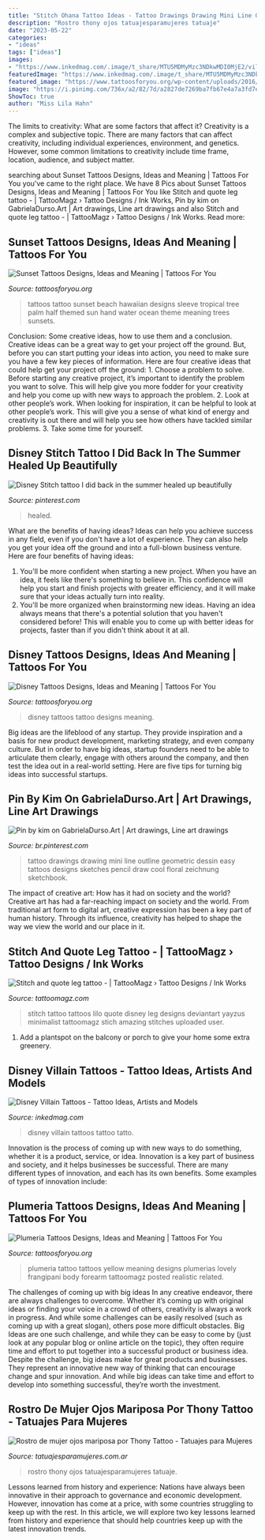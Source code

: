 ```yaml
---
title: "Stitch Ohana Tattoo Ideas - Tattoo Drawings Drawing Mini Line Outline Geometric Dessin Easy Tattoos Designs Sketches Pencil Draw Cool Floral Zeichnung Sketchbook"
description: "Rostro thony ojos tatuajesparamujeres tatuaje"
date: "2023-05-22"
categories:
- "ideas"
tags: ["ideas"]
images:
- "https://www.inkedmag.com/.image/t_share/MTU5MDMyMzc3NDkwMDI0MjE2/villain_feature.jpg"
featuredImage: "https://www.inkedmag.com/.image/t_share/MTU5MDMyMzc3NDkwMDI0MjE2/villain_feature.jpg"
featured_image: "https://www.tattoosforyou.org/wp-content/uploads/2016/07/Plumeria-Tattoo-Forearm.jpg"
image: "https://i.pinimg.com/736x/a2/82/7d/a2827de7269ba7fb67e4a7a3fd7e21c5.jpg"
ShowToc: true
author: "Miss Lila Hahn"
---
```



The limits to creativity: What are some factors that affect it?
Creativity is a complex and subjective topic. There are many factors that can affect creativity, including individual experiences, environment, and genetics. However, some common limitations to creativity include time frame, location, audience, and subject matter.

	

		
searching about Sunset Tattoos Designs, Ideas and Meaning | Tattoos For You you've came to the right place. We have 8 Pics about Sunset Tattoos Designs, Ideas and Meaning | Tattoos For You like Stitch and quote leg tattoo - | TattooMagz › Tattoo Designs / Ink Works, Pin by kim on GabrielaDurso.Art | Art drawings, Line art drawings and also Stitch and quote leg tattoo - | TattooMagz › Tattoo Designs / Ink Works. Read more:
		
    
## Sunset Tattoos Designs, Ideas And Meaning | Tattoos For You

<img loading=lazy src="https://www.tattoosforyou.org/wp-content/uploads/2016/03/Sunset-Tattoos-Pictures.jpg" onerror="this.onerror=null;this.src='https://tse4.mm.bing.net/th?id=OIP.nk0Va-fBOQ1wvprVVHkgggHaJ6&amp;pid=15.1';" alt="Sunset Tattoos Designs, Ideas and Meaning | Tattoos For You">

_Source: tattoosforyou.org_

>tattoos tattoo sunset beach hawaiian designs sleeve tropical tree palm half themed sun hand water ocean theme meaning trees sunsets. 

	

Conclusion: Some creative ideas, how to use them and a conclusion.
Creative ideas can be a great way to get your project off the ground. But, before you can start putting your ideas into action, you need to make sure you have a few key pieces of information. Here are four creative ideas that could help get your project off the ground: 1. Choose a problem to solve. Before starting any creative project, it’s important to identify the problem you want to solve. This will help give you more fodder for your creativity and help you come up with new ways to approach the problem. 2. Look at other people’s work. When looking for inspiration, it can be helpful to look at other people’s work. This will give you a sense of what kind of energy and creativity is out there and will help you see how others have tackled similar problems. 3. Take some time for yourself.

    
## Disney Stitch Tattoo I Did Back In The Summer Healed Up Beautifully

<img loading=lazy src="https://i.pinimg.com/736x/68/2b/7f/682b7f30c29ec0a849616ea848e5f45f.jpg" onerror="this.onerror=null;this.src='https://tse3.mm.bing.net/th?id=OIP.B-neSkrZxCkB6JtmDeuIZgHaHl&amp;pid=15.1';" alt="Disney Stitch tattoo I did back in the summer healed up beautifully">

_Source: pinterest.com_

>healed. 

	

What are the benefits of having ideas?
Ideas can help you achieve success in any field, even if you don't have a lot of experience. They can also help you get your idea off the ground and into a full-blown business venture. Here are four benefits of having ideas: 
1. You'll be more confident when starting a new project. When you have an idea, it feels like there's something to believe in. This confidence will help you start and finish projects with greater efficiency, and it will make sure that your ideas actually turn into reality. 
2. You'll be more organized when brainstorming new ideas. Having an idea always means that there's a potential solution that you haven't considered before! This will enable you to come up with better ideas for projects, faster than if you didn't think about it at all. 

    
## Disney Tattoos Designs, Ideas And Meaning | Tattoos For You

<img loading=lazy src="https://www.tattoosforyou.org/wp-content/uploads/2016/05/Disney-Tattoo.jpg" onerror="this.onerror=null;this.src='https://tse4.mm.bing.net/th?id=OIP.4ScBI3DN8JujN7p9mCGYlQHaJ3&amp;pid=15.1';" alt="Disney Tattoos Designs, Ideas and Meaning | Tattoos For You">

_Source: tattoosforyou.org_

>disney tattoos tattoo designs meaning. 

	

Big ideas are the lifeblood of any startup. They provide inspiration and a basis for new product development, marketing strategy, and even company culture. But in order to have big ideas, startup founders need to be able to articulate them clearly, engage with others around the company, and then test the idea out in a real-world setting. Here are five tips for turning big ideas into successful startups.

    
## Pin By Kim On GabrielaDurso.Art | Art Drawings, Line Art Drawings

<img loading=lazy src="https://i.pinimg.com/736x/a2/82/7d/a2827de7269ba7fb67e4a7a3fd7e21c5.jpg" onerror="this.onerror=null;this.src='https://tse4.mm.bing.net/th?id=OIP.KP8MXRAsCJdEi0mCAftLoAHaJ3&amp;pid=15.1';" alt="Pin by kim on GabrielaDurso.Art | Art drawings, Line art drawings">

_Source: br.pinterest.com_

>tattoo drawings drawing mini line outline geometric dessin easy tattoos designs sketches pencil draw cool floral zeichnung sketchbook. 

	

The impact of creative art: How has it had on society and the world?
Creative art has had a far-reaching impact on society and the world. From traditional art form to digital art, creative expression has been a key part of human history. Through its influence, creativity has helped to shape the way we view the world and our place in it.

    
## Stitch And Quote Leg Tattoo - | TattooMagz › Tattoo Designs / Ink Works

<img loading=lazy src="https://tattoomagz.com/wp-content/uploads/Stitch-and-quote-leg-tattoo.jpg" onerror="this.onerror=null;this.src='https://tse2.mm.bing.net/th?id=OIP.RNpUxIFb-CqYneJiR9WZMAHaLH&amp;pid=15.1';" alt="Stitch and quote leg tattoo - | TattooMagz › Tattoo Designs / Ink Works">

_Source: tattoomagz.com_

>stitch tattoo tattoos lilo quote disney leg designs deviantart yayzus minimalist tattoomagz stich amazing stitches uploaded user. 

	

1. Add a plantspot on the balcony or porch to give your home some extra greenery.

    
## Disney Villain Tattoos - Tattoo Ideas, Artists And Models

<img loading=lazy src="https://www.inkedmag.com/.image/t_share/MTU5MDMyMzc3NDkwMDI0MjE2/villain_feature.jpg" onerror="this.onerror=null;this.src='https://tse1.mm.bing.net/th?id=OIP.9DkU-ufQ_wxPhDJt_pmqLwHaHa&amp;pid=15.1';" alt="Disney Villain Tattoos - Tattoo Ideas, Artists and Models">

_Source: inkedmag.com_

>disney villain tattoos tattoo tatto. 

	

Innovation is the process of coming up with new ways to do something, whether it is a product, service, or idea. Innovation is a key part of business and society, and it helps businesses be successful. There are many different types of innovation, and each has its own benefits. Some examples of types of innovation include:

    
## Plumeria Tattoos Designs, Ideas And Meaning | Tattoos For You

<img loading=lazy src="https://www.tattoosforyou.org/wp-content/uploads/2016/07/Plumeria-Tattoo-Forearm.jpg" onerror="this.onerror=null;this.src='https://tse4.mm.bing.net/th?id=OIP.gkQzVAwSVseY6imGzIDwlQHaKe&amp;pid=15.1';" alt="Plumeria Tattoos Designs, Ideas and Meaning | Tattoos For You">

_Source: tattoosforyou.org_

>plumeria tattoo tattoos yellow meaning designs plumerias lovely frangipani body forearm tattoomagz posted realistic related. 

	

The challenges of coming up with big ideas
In any creative endeavor, there are always challenges to overcome. Whether it’s coming up with original ideas or finding your voice in a crowd of others, creativity is always a work in progress. And while some challenges can be easily resolved (such as coming up with a great slogan), others pose more difficult obstacles. Big Ideas are one such challenge, and while they can be easy to come by (just look at any popular blog or online article on the topic), they often require time and effort to put together into a successful product or business idea.
Despite the challenge, big ideas make for great products and businesses. They represent an innovative new way of thinking that can encourage change and spur innovation. And while big ideas can take time and effort to develop into something successful, they’re worth the investment.

    
## Rostro De Mujer Ojos Mariposa Por Thony Tattoo - Tatuajes Para Mujeres

<img loading=lazy src="https://i1.wp.com/www.tatuajesparamujeres.com.ar/wp-content/uploads/2021/03/tatuaje-rostro-mujer-mariposa-flores-antebrazo-thony-tattoo.jpg?fit=1080%2C1080&amp;ssl=1" onerror="this.onerror=null;this.src='https://tse3.mm.bing.net/th?id=OIP.CJC1ltJW1Xem--2VLRJsfAHaHa&amp;pid=15.1';" alt="Rostro de mujer ojos mariposa por Thony Tattoo - Tatuajes para Mujeres">

_Source: tatuajesparamujeres.com.ar_

>rostro thony ojos tatuajesparamujeres tatuaje. 

	

Lessons learned from history and experience:
Nations have always been innovative in their approach to governance and economic development. However, innovation has come at a price, with some countries struggling to keep up with the rest. In this article, we will explore two key lessons learned from history and experience that should help countries keep up with the latest innovation trends.

